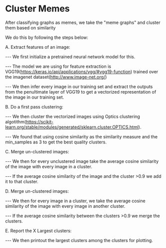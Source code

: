 # Cluster Memes

After classifying graphs as memes, we take the "meme graphs" and cluster them based on similarity

We do this by following the steps below:

A. Extract features of an image:

--- We first initialize a pretrained neural network model for this. 

--- The model we are using for feature extraction is VGG19(https://keras.io/api/applications/vgg/#vgg19-function) trained over the imagenet dataset(http://www.image-net.org/)

--- We then infer every image in our training set and extract the outputs from the penultimate layer of VGG19 to get a vectorized representation of the image in our training set.

B. Do a first pass clustering:

--- We then cluster the vectorized images using Optics clustering algotithm(https://scikit-learn.org/stable/modules/generated/sklearn.cluster.OPTICS.html). 

--- We found that using cosine similarity as the similarity measure and the min_samples as 3 to get the best quality clusters.


C. Merge un-clustered images:

--- We then for every unclustered image take the average cosine similarity of the image with every image in a cluster.

--- If the average cosine similarity of the image and the cluster >0.9 we add it to that cluster. 

D. Merge un-clustered images:

--- We then for every image in a cluster, we take the average cosine similarity of the image with every image in another cluster.

--- If the average cosine similarity between the clusters >0.9 we merge the clusters. 

E. Report the X Largest clusters: 

--- We then printout the largest clusters among the clusters for plotting. 

